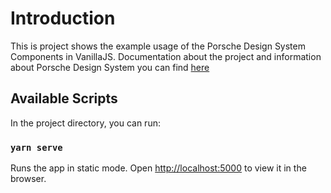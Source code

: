 # Introduction

This is project shows the example usage of the Porsche Design System Components in VanillaJS.
Documentation about the project and information about Porsche Design System you can find [here](https://designsystem.porsche.com)

## Available Scripts

In the project directory, you can run:

### `yarn serve`

Runs the app in static mode.
Open [http://localhost:5000](http://localhost:5000) to view it in the browser.
